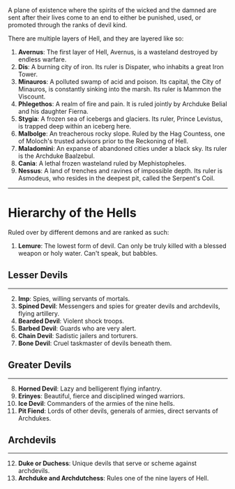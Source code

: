 A plane of existence where the spirits of the wicked and the damned are sent after their lives come to an end to either be punished, used, or promoted through the ranks of devil kind.

There are multiple layers of Hell, and they are layered like so:
1. **Avernus**: The first layer of Hell, Avernus, is a wasteland destroyed by endless warfare. 
2. **Dis**: A burning city of iron. Its ruler is Dispater, who inhabits a great Iron Tower.
3. **Minauros**: A polluted swamp of acid and poison. Its capital, the City of Minauros, is constantly sinking into the marsh. Its ruler is Mammon the Viscount.
4. **Phlegethos**: A realm of fire and pain. It is ruled jointly by Archduke Belial and his daughter Fierna.
5. **Stygia**: A frozen sea of icebergs and glaciers. Its ruler, Prince Levistus, is trapped deep within an iceberg here.
6. **Malbolge**: An treacherous rocky slope. Ruled by the Hag Countess, one of Moloch's trusted advisors prior to the Reckoning of Hell.
7. **Maladomini**: An expanse of abandoned cities under a black sky. Its ruler is the Archduke Baalzebul.
8. **Cania**: A lethal frozen wasteland ruled by Mephistopheles.
9. **Nessus**: A land of trenches and ravines of impossible depth. Its ruler is Asmodeus, who resides in the deepest pit, called the Serpent's Coil.

---
# Hierarchy of the Hells

Ruled over by different demons and are ranked as such:
1.  **Lemure**: The lowest form of devil. Can only be truly killed with a blessed weapon or holy water. Can't speak, but babbles.

## Lesser Devils 
---
2. **Imp**: Spies, willing servants of mortals. 
3. **Spined Devil**: Messengers and spies for greater devils and archdevils, flying artillery. 
4. **Bearded Devil**: Violent shock troops. 
5. **Barbed Devil**: Guards who are very alert. 
6. **Chain Devil**: Sadistic jailers and torturers. 
7. **Bone Devil**: Cruel taskmaster of devils beneath them.

## Greater Devils 
---
8. **Horned Devil**: Lazy and belligerent flying infantry. 
9. **Erinyes**: Beautiful, fierce and disciplined winged warriors. 
10. **Ice Devil**: Commanders of the armies of the nine hells. 
11. **Pit Fiend**: Lords of other devils, generals of armies, direct servants of Archdukes.

## Archdevils 
---
12. **Duke or Duchess**: Unique devils that serve or scheme against archdevils. 
13. **Archduke and Archdutchess**: Rules one of the nine layers of Hell.